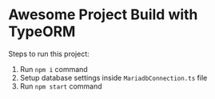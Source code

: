 # Awesome Project Build with TypeORM

Steps to run this project:

1. Run `npm i` command
2. Setup database settings inside `MariadbConnection.ts` file
3. Run `npm start` command
